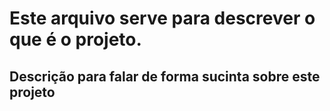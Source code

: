 # Este arquivo serve para descrever o que é o projeto.

## Descrição para falar de forma sucinta sobre este projeto


